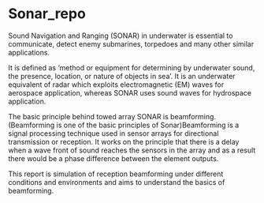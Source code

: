 # Sonar_repo

Sound Navigation and Ranging (SONAR) in underwater is essential to communicate, detect enemy submarines, torpedoes and many other similar applications.

It is defined as ‘method or equipment for  determining by underwater sound, the presence, location, or nature of objects in sea’. It is an underwater equivalent of radar which exploits electromagnetic (EM) waves for aerospace application, whereas SONAR uses sound waves for hydrospace application. 

The basic principle behind towed array SONAR is beamforming. (Beamforming is one of the basic principles of Sonar)Beamforming is a signal processing technique used in sensor arrays for directional transmission or reception. It works on the principle that there is a delay when a wave front of sound reaches the sensors in the array and as a result there would be a phase difference between the element outputs. 

This report is  simulation of reception beamforming under different conditions and environments and aims to understand the basics of beamforming.

